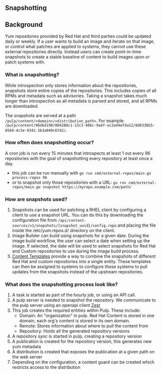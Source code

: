 ## Snapshotting

## Background

Yum repositories provided by Red Hat and third parties could be updated daily or weekly.  If a user wants to build an image and iterate on that image, or control what patches are applied to systems, they cannot use these external repositories directly.  Instead users can create point-in-time snapshots to create a stable baseline of content to build images upon or patch systems with.

### What is snapshotting?

While introspection only stores information about the repositories, snapshots store entire copies of the repositories.  This includes copies of all RPMs and metadata such as advisories.  Taking a snapshot takes much longer than introspection as all metadata is parsed and stored, and all RPMs are downloaded.

The snapshots are served at a path `/pulp/content/<domain>/<distribution_path>`.  For example: `/pulp/content/96d6d190/804288c1-13c3-40bc-9abf-ec2ed4ef4a12/8d6336b5-0569-4c3e-9341-1b3a049c67d2/`.

### How often does snapshotting occur?

A cron job is run every 15 minutes that introspects at least 1 out every 96 repositories with the goal of snapshotting every repository at least once a day.

* this job can be run manually with `go run cmd/external-repos/main.go process-repos 96`
* or to snapshot only those repositories with a URL: `go run cmd/external-repos/main.go snapshot https://myrepo.example.com/path/`

### How are snapshots used?

1. Snapshots can be used for patching a RHEL client by configuring a client to use a snapshot URL.  You can do this by downloading the configuration file from  `/api/content-sources/v1/snapshots/{snapshot_uuid}/config.repo` and placing the file inside the /etc/yum.repos.d/ directory on the client.
2. Image Builder can build using snapshots for a given date.  During the image build workflow, the user can select a date when setting up the image.  If selected, the date will be used to select snapshots for Red Hat and Custom repositories to use during the image build process.   
3. [Content Templates](./templates.md) provide a way to combine the snapshots of different Red Hat and custom repositories into a single entity.  These templates can then be assigned to systems to configure those systems to pull updates from the snapshots instead of the upstream repositories. 

### What does the snapshotting process look like?

1. A task is started as part of the hourly job, or using an API call.
2. A pulp server is needed to snapshot the repository.  We communicate to the pulp server using an openapi client [Zest](https://github.com/content-services/zest/)  
3. This job creates the required entities within Pulp.  These include:
   * Domain: An "organization" in pulp.  Red Hat Content is stored in one domain, each org's content is stored in its own domain.
   * Remote: Stores information about where to pull the content from
   * Repository:  Holds all the generated repository versions
4. A repository sync is started in pulp, creating a repository version
5. A publication is created for the repository version, this generates new yum metadata
6. A distribution is created that exposes the publication at a given path on the web server
7. Depending on the configuration, a content guard can be created which restricts access to the distribution
